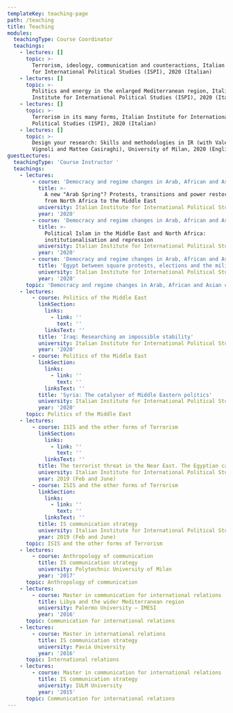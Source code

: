 ```yaml
---
templateKey: teaching-page
path: /teaching
title: Teaching
modules:
  teachingType: Course Coordinator
  teachings:
    - lectures: []
      topic: >-
        Terrorism, ideology, communication and counteractions, Italian Institute
        for International Political Studies (ISPI), 2020 (Italian)
    - lectures: []
      topic: >-
        Politics and energy in the enlarged Mediterranean region, Italian
        Institute for International Political Studies (ISPI), 2020 (Italian)
    - lectures: []
      topic: >-
        Terrorism in its many forms, Italian Institute for International
        Political Studies (ISPI), 2020 (Italian)
    - lectures: []
      topic: >-
        Design your research: Skills and methodologies in IR (with Valerio
        Vignoli and Matteo Casiraghi), University of Milan, 2020 (English)
guestLectures:
  teachingType: 'Course Instructor '
  teachings:
    - lectures:
        - course: 'Democracy and regime changes in Arab, African and Asian countries'
          title: >-
            A new "Arab Spring"? Protests, transitions and power restorations
            from North Africa to the Middle East
          university: Italian Institute for International Political Studies (ISPI)
          year: '2020'
        - course: 'Democracy and regime changes in Arab, African and Asian countries'
          title: >-
            Political Islam in the Middle East and North Africa:
            institutionalisation and repression
          university: Italian Institute for International Political Studies (ISPI)
          year: '2020'
        - course: 'Democracy and regime changes in Arab, African and Asian countries'
          title: 'Egypt between square protests, elections and the military'
          university: Italian Institute for International Political Studies (ISPI)
          year: '2020'
      topic: 'Democracy and regime changes in Arab, African and Asian countries'
    - lectures:
        - course: Politics of the Middle East
          linkSection:
            links:
              - link: ''
                text: ''
            linksText: ''
          title: 'Iraq: Researching an impossible stability'
          university: Italian Institute for International Political Studies (ISPI)
          year: '2020'
        - course: Politics of the Middle East
          linkSection:
            links:
              - link: ''
                text: ''
            linksText: ''
          title: 'Syria: The catalyser of Middle Eastern politics'
          university: Italian Institute for International Political Studies (ISPI)
          year: '2020'
      topic: Politics of the Middle East
    - lectures:
        - course: ISIS and the other forms of Terrorism
          linkSection:
            links:
              - link: ''
                text: ''
            linksText: ''
          title: The terrorist threat in the Near East. The Egyptian case
          university: Italian Institute for International Political Studies (ISPI)
          year: 2019 (Feb and June)
        - course: ISIS and the other forms of Terrorism
          linkSection:
            links:
              - link: ''
                text: ''
            linksText: ''
          title: IS communication strategy
          university: Italian Institute for International Political Studies (ISPI)
          year: 2019 (Feb and June)
      topic: ISIS and the other forms of Terrorism
    - lectures:
        - course: Anthropology of communication
          title: IS communication strategy
          university: Polytechnic University of Milan
          year: '2017'
      topic: Anthropology of communication
    - lectures:
        - course: Master in communication for international relations
          title: Libya and the wider Mediterranean region
          university: Palermo University – IMESI
          year: '2016'
      topic: Communication for international relations
    - lectures:
        - course: Master in international relations
          title: IS communication strategy
          university: Pavia University
          year: '2016'
      topic: International relations
    - lectures:
        - course: Master in communication for international relations
          title: IS communication strategy
          university: IULM University
          year: '2015'
      topic: Communication for international relations
---
```


